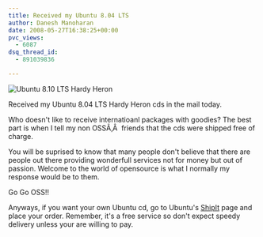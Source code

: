 ```yaml
---
title: Received my Ubuntu 8.04 LTS
author: Danesh Manoharan
date: 2008-05-27T16:38:25+00:00
pvc_views:
  - 6087
dsq_thread_id:
  - 891039836

---
```

<img class="alignnone" src="http://farm3.static.flickr.com/2153/2528506606_f14f7cf814.jpg" alt="Ubuntu 8.10 LTS Hardy Heron" />

Received my Ubuntu 8.04 LTS Hardy Heron cds in the mail today.

Who doesn't like to receive internatioanl packages with goodies? The best part is when I tell my non OSSÃ‚Â  friends that the cds were shipped free of charge.

You will be suprised to know that many people don't believe that there are people out there providing wonderfull services not for money but out of passion. Welcome to the world of opensource is what I normally my response would be to them.

Go Go OSS!!

Anyways, if you want your own Ubuntu cd, go to Ubuntu's [ShipIt][1] page and place your order. Remember, it's a free service so don't expect speedy delivery unless your are willing to pay.

 [1]: https://shipit.ubuntu.com/